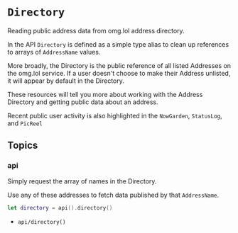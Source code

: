 #  ``Directory``

Reading public address data from omg.lol address directory.

In the API `Directory` is defined as a simple type alias to clean up references to arrays of ``AddressName`` values.

More broadly, the Directory is the public reference of all listed Addresses on the omg.lol service. If a user doesn't choose to make their Address unlisted, it will appear by default in the Directory.

These resources will tell you more about working with the Address Directory and getting public data about an address.

Recent public user activity is also highlighted in the ``NowGarden``, ``StatusLog``, and ``PicReel``

## Topics

### api

Simply request the array of names in the Directory.

Use any of these addresses to fetch data published by that ``AddressName``.

```swift
let directory = api().directory()
```

- ``api/directory()``

